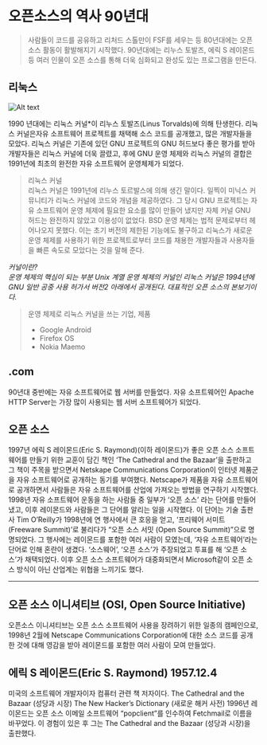 # 오픈소스의 역사 90년대

> 사람들이 코드를 공유하고 리처드 스톨만이 FSF를 세우는 등 80년대에는 오픈 소스 활동이 활발해지기 시작했다. 90년대에는 리누스 토발즈, 에릭 S 레이몬드 등 여러 인물이 오픈 소스를 통해 더욱 심화되고 완성도 있는 프로그램을 만든다.

## 리눅스

![Alt text](https://upload.wikimedia.org/wikipedia/commons/thumb/3/35/Tux.svg/1200px-Tux.svg.png)

1990 년대에는 리눅스 커널*이 리누스 토발즈(Linus Torvalds)에 의해 탄생한다. 리눅스 커널은자유 소프트웨어 프로젝트를 채택해 소스 코드를 공개했고, 많은 개발자들을 모았다. 리눅스 커널은 기존에 있던 GNU 프로젝트의 GNU 허드보다 좋은 평가를 받아 개발자들은 리눅스 커널에 더욱 끌렸고, 후에 GNU 운영 체제와 리눅스 커널의 결합은 1991년에 최초의 완전한 자유 소프트웨어 운영체제가 되었다.

> 리눅스 커널  
> 리눅스 커널은 1991년에 리누스 토르발스에 의해 생긴 말이다. 일찍이 미닉스 커뮤니티가 리눅스 커널에 코드와 개념을 제공하였다. 그 당시 GNU 프로젝트는 자유 소프트웨어 운영 체제에 필요한 요소를 많이 만들어 냈지만 자체 커널 GNU 허드는 완전하지 않았고 이용성이 없었다. BSD 운영 체제는 법적 문제로부터 헤어나오지 못했다. 이는 초기 버전의 제한된 기능에도 불구하고 리눅스가 새로운 운영 체제를 사용하기 위한 프로젝트로부터 코드를 채용한 개발자들과 사용자들을 빠른 속도로 모았다는 것을 말해 준다.

*커널이란?*  
*운영 체제의 핵심이 되는 부분*
*Unix 계열 운영 체제의 커널인 리눅스 커널은 1994년에 GNU 일반 공중 사용 허가서 버전2 아래에서 공개된다. 대표적인 오픈 소스의 본보기이다.*

> 운영 체제로 리눅스 커널을 쓰는 기업, 제품
> * Google Android
> * Firefox OS
> * Nokia Maemo

## .com
90년대 중반에는 자유 소프트웨어로 웹 서버를 만들었다. 자유 소프트웨어인 Apache HTTP Server는 가장 많이 사용되는 웹 서버 소프트웨어가 되었다.

## 오픈 소스
1997년 에릭 S 레이몬드(Eric S. Raymond)(이하 레이몬드)가 좋은 오픈 소스 소프트웨어를 만들기 위한 교훈이 담긴 책인 ‘The Cathedral and the Bazaar’을 출판하고 그 책이 주목을 받으면서 Netskape Communications Corporation이 인터넷 제품군을 자유 소프트웨어로 공개하는 동기를 부여했다. Netscape가 제품을 자유 소프트웨어로 공개하면서 사람들은 자유 소프트웨어를 산업에 가져오는 방법을 연구하기 시작했다. 1998년 자유 소프트웨어 운동을 하는 사람들 중 일부가 ‘오픈 소스’ 라는 단어를 만들어냈고, 이후 레이몬드와 사람들은 그 단어를 알리는 일을 시작했다. 이 단어는 기술 출판사 Tim O’Reilly가 1998년에 연 행사에서 큰 호응을 얻고, ‘프리웨어 서미트 (Freeware Summit)’로 불리다가 “오픈 소스 서밋 (Open Source Summit)”으로 명명되었다. 그 행사에는 레이몬드를 포함한 여러 사람이 모였는데, ‘자유 소프트웨어’라는 단어로 인해 혼란이 생겼다. ‘소스웨어’, ‘오픈 소스’가 주장되었고 투표를 해 ‘오픈 소스’가 채택되었다.
 이후 오픈 소스 소프트웨어가 대중화되면서 Microsoft같이 오픈 소스 방식이 아닌 산업계는 위협을 느끼기도 했다.

-----




## 오픈 소스 이니셔티브 (OSI, Open Source Initiative)
오픈소스 이니셔티브는 오픈 소스 소프트웨어 사용을 장려하기 위한 일종의 캠페인으로, 1998년 2월에 Netscape Communications Corporation에 대한 소스 코드를 공개한 것에 대해 영감을 받아 레이몬드를 포함한 여러 사람이 모여 만들었다. 

## 에릭 S 레이몬드(Eric S. Raymond) 1957.12.4
미국의 소프트웨어 개발자이자 컴퓨터 관련 책 저자이다.
The Cathedral and the Bazaar (성당과 시장)
The New Hacker’s Dictionary (새로운 해커 사전)
1996년 레이몬드는 오픈 소스 이메일 소프트웨어 “popclient”를 인수하여 Fetchmail로 이름을 바꾸었다. 이 경험이 있은 후 그는 The Cathedral and the Bazaar (성당과 시장)을 출판했다.


